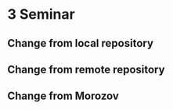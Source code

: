 # 3 Seminar

## Change from local repository

## Change from remote repository

## Change from Morozov
